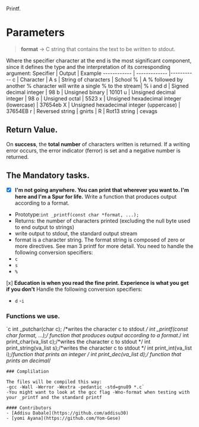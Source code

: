 Printf.
# Parameters
 > **format** -> C string that contains the text to be written to stdout.
 
Where the specifier character at the end is the most significant component, since it defines the type and the interpretation of its corresponding argument:
 Specifier | Output | Example
------------ | ------------- |-----------
 c | Character | A
 s | String of characters | School
 % | A % followed by another % character will write a single % to the stream| %
  i and d | Signed decimal integer | 98 
 b | Unsigned binary | 10101
 u | Unsigned decimal integer | 98
 o | Unsigned octal | 5523
 x | Unsigned hexadecimal integer (lowercase) | 37654eb
 X | Unsigned hexadecimal integer (uppercase) | 37654EB
 r | Reversed string | gnirts |
 R | Rot13 string | cevags
## Return Value.
On **success**, the **total number** of characters written is returned.
If a writing error occurs, the error indicator (ferror) is set and a negative number is returned.
 
## The Mandatory tasks.
-[x] **I'm not going anywhere. You can print that wherever you want to. I'm here and I'm a Spur for life.** 
Write a function that produces output according to a format.

- Prototype:``int _printf(const char *format, ...);``
- Returns: the number of characters printed (excluding the null byte used to end output to strings)
- write output to stdout, the standard output stream
- format is a character string. The format string is composed of zero or more directives. See man 3 printf for more detail. You need to handle the following conversion specifiers:
- ``c``
- ``s``
-  ``%``

 [x] **Education is when you read the fine print. Experience is what you get if you don't**
Handle the following conversion specifiers:
- ``d``
-``i``
### Functions we use.

`c
int _putchar(char c); /*writes the character c to stdout */
int _printf(const char *format, ...);/* function that produces output according to a format.*/
int print_char(va_list c);/*writes the character c to stdout */
int print_string(va_list s);/*writes the character c to stdout */
int print_int(va_list i);/*function that prints an integer */
int print_dec(va_list d);/* function that prints an decimal*/
````
### Complilation

The files will be compiled this way:
-gcc -Wall -Werror -Wextra -pedantic -std=gnu89 *.c`
-You might want to look at the gcc flag -Wno-format when testing with your _printf and the standard printf

#### Contributors
- [Addisu Dabale](https://github.com/addisu30)
- [yomi Ayana](https://github.com/Yom-Gese)
